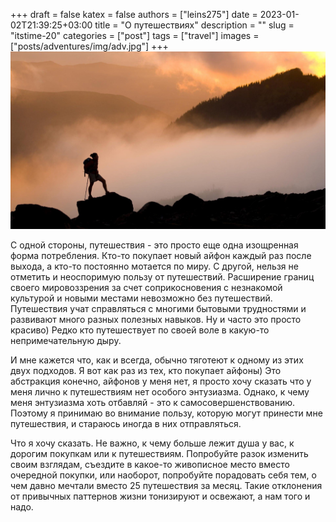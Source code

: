 +++ 
draft = false
katex = false
authors = ["leins275"]
date = 2023-01-02T21:39:25+03:00
title = "О путешествиях"
description = ""
slug = "itstime-20"
categories = ["post"]
tags = ["travel"]
images = ["posts/adventures/img/adv.jpg"]
+++
![hiking](img/adv.jpg)

С одной стороны, путешествия - это просто еще одна изощренная форма потребления. Кто-то покупает новый айфон каждый раз после выхода, а кто-то постоянно мотается по миру. С другой, нельзя не отметить и неоспоримую пользу от путешествий. Расширение границ своего мировоззрения за счет соприкосновения с незнакомой культурой и новыми местами невозможно без путешествий. Путешествия учат справляться с многими бытовыми трудностями и развивают много разных полезных навыков. Ну и часто это просто красиво) Редко кто путешествует по своей воле в какую-то непримечательную дыру. 

И мне кажется что, как и всегда, обычно тяготеют к одному из этих двух подходов. Я вот как раз из тех, кто покупает айфоны) Это абстракция конечно, айфонов у меня нет, я просто хочу сказать что у меня лично к путешествиям нет особого энтузиазма. Однако, к чему меня энтузиазма хоть отбавляй - это к самосовершенствованию. Поэтому я принимаю во внимание пользу, которую могут принести мне путешествия, и стараюсь иногда в них отправляться. 

Что я хочу сказать. Не важно, к чему больше лежит душа у вас, к дорогим покупкам или к путешествиям. Попробуйте разок изменить своим взглядам, съездите в какое-то живописное место вместо очередной покупки, или наоборот, попробуйте порадовать себя тем, о чем давно мечтали вместо 25 путешествия за месяц. Такие отклонения от привычных паттернов жизни тонизируют и освежают, а нам того и надо.
